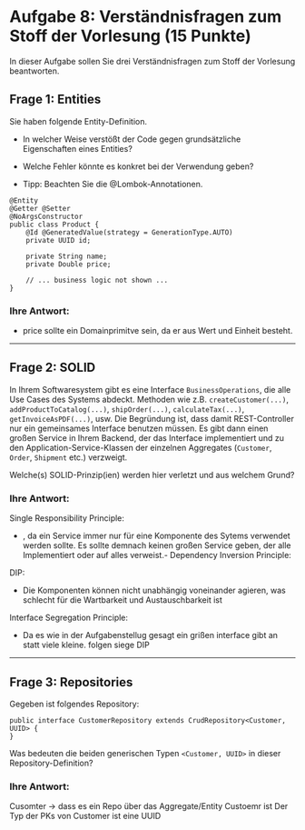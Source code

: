 # Aufgabe 8: Verständnisfragen zum Stoff der Vorlesung (15 Punkte)

In dieser Aufgabe sollen Sie drei Verständnisfragen zum Stoff der Vorlesung beantworten. 

## Frage 1: Entities

Sie haben folgende Entity-Definition. 
- In welcher Weise verstößt der Code gegen grundsätzliche Eigenschaften eines Entities? 
- Welche Fehler könnte es konkret bei der Verwendung geben?

- Tipp: Beachten Sie die @Lombok-Annotationen.

```
@Entity
@Getter @Setter
@NoArgsConstructor
public class Product {
    @Id @GeneratedValue(strategy = GenerationType.AUTO)
    private UUID id;

    private String name;
    private Double price;
    
    // ... business logic not shown ...
}
```

### Ihre Antwort: 
- price sollte ein Domainprimitve sein, da er aus Wert und Einheit besteht.


---
## Frage 2: SOLID

In Ihrem Softwaresystem gibt es eine Interface `BusinessOperations`, die alle Use Cases des Systems abdeckt. 
Methoden wie z.B. `createCustomer(...)`, `addProductToCatalog(...)`, `shipOrder(...)`, `calculateTax(...)`, 
`getInvoiceAsPDF(...)`, usw. Die Begründung ist, dass damit REST-Controller nur ein gemeinsames Interface 
benutzen müssen. Es gibt dann einen großen Service in Ihrem Backend, der das Interface implementiert und
zu den Application-Service-Klassen der einzelnen Aggregates (`Customer`, `Order`, `Shipment` etc.)
verzweigt.

Welche(s) SOLID-Prinzip(ien) werden hier verletzt und aus welchem Grund?

### Ihre Antwort:
Single Responsibility Principle:
- , da ein Service immer nur für eine Komponente des Sytems verwendet werden sollte. Es sollte demnach keinen großen Service  geben, der alle Implementiert oder auf alles verweist.- Dependency Inversion Principle:

DIP:
- Die Komponenten können nicht unabhängig voneinander agieren, was schlecht für die Wartbarkeit und Austauschbarkeit ist

Interface Segregation Principle:
-  Da es wie in der Aufgabenstellug gesagt ein grißen interface gibt an statt viele kleine. folgen siege DIP



---
## Frage 3: Repositories

Gegeben ist folgendes Repository:   

```
public interface CustomerRepository extends CrudRepository<Customer, UUID> {
}
```

Was bedeuten die beiden generischen Typen `<Customer, UUID>` in dieser Repository-Definition?

### Ihre Antwort:

Cusomter → dass es ein Repo über das Aggregate/Entity Custoemr ist
Der Typ der PKs von Customer ist eine UUID


